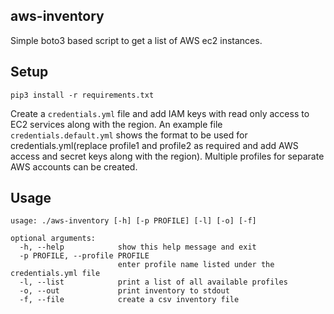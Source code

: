 ## aws-inventory
Simple boto3 based script to get a list of AWS ec2 instances.

## Setup
    pip3 install -r requirements.txt

Create a `credentials.yml` file and add IAM keys with read only access to EC2 services along with the region. An example file `credentials.default.yml` shows the format to be used for credentials.yml(replace profile1 and profile2 as required and add AWS access and secret keys along with the region). Multiple profiles for separate AWS accounts can be created.

## Usage
	usage: ./aws-inventory [-h] [-p PROFILE] [-l] [-o] [-f]

	optional arguments:
	  -h, --help            show this help message and exit
	  -p PROFILE, --profile PROFILE
	                        enter profile name listed under the credentials.yml	file
	  -l, --list            print a list of all available profiles
	  -o, --out             print inventory to stdout
	  -f, --file            create a csv inventory file
